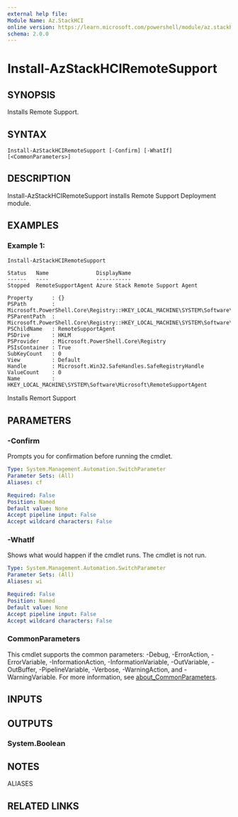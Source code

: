 ```yaml
---
external help file:
Module Name: Az.StackHCI
online version: https://learn.microsoft.com/powershell/module/az.stackhci/install-azstackhciremotesupport
schema: 2.0.0
---
```


# Install-AzStackHCIRemoteSupport

## SYNOPSIS
Installs Remote Support.

## SYNTAX

```
Install-AzStackHCIRemoteSupport [-Confirm] [-WhatIf] [<CommonParameters>]
```

## DESCRIPTION
Install-AzStackHCIRemoteSupport installs Remote Support Deployment module.

## EXAMPLES

### Example 1: 
```powershell
Install-AzStackHCIRemoteSupport
```

```output
Status   Name               DisplayName
------   ----               -----------
Stopped  RemoteSupportAgent Azure Stack Remote Support Agent

Property      : {}
PSPath        : Microsoft.PowerShell.Core\Registry::HKEY_LOCAL_MACHINE\SYSTEM\Software\Microsoft\RemoteSupportAgent
PSParentPath  : Microsoft.PowerShell.Core\Registry::HKEY_LOCAL_MACHINE\SYSTEM\Software\Microsoft
PSChildName   : RemoteSupportAgent
PSDrive       : HKLM
PSProvider    : Microsoft.PowerShell.Core\Registry
PSIsContainer : True
SubKeyCount   : 0
View          : Default
Handle        : Microsoft.Win32.SafeHandles.SafeRegistryHandle
ValueCount    : 0
Name          : HKEY_LOCAL_MACHINE\SYSTEM\Software\Microsoft\RemoteSupportAgent
```

Installs Remort Support

## PARAMETERS

### -Confirm
Prompts you for confirmation before running the cmdlet.

```yaml
Type: System.Management.Automation.SwitchParameter
Parameter Sets: (All)
Aliases: cf

Required: False
Position: Named
Default value: None
Accept pipeline input: False
Accept wildcard characters: False
```

### -WhatIf
Shows what would happen if the cmdlet runs.
The cmdlet is not run.

```yaml
Type: System.Management.Automation.SwitchParameter
Parameter Sets: (All)
Aliases: wi

Required: False
Position: Named
Default value: None
Accept pipeline input: False
Accept wildcard characters: False
```

### CommonParameters
This cmdlet supports the common parameters: -Debug, -ErrorAction, -ErrorVariable, -InformationAction, -InformationVariable, -OutVariable, -OutBuffer, -PipelineVariable, -Verbose, -WarningAction, and -WarningVariable. For more information, see [about_CommonParameters](http://go.microsoft.com/fwlink/?LinkID=113216).

## INPUTS

## OUTPUTS

### System.Boolean

## NOTES

ALIASES

## RELATED LINKS

